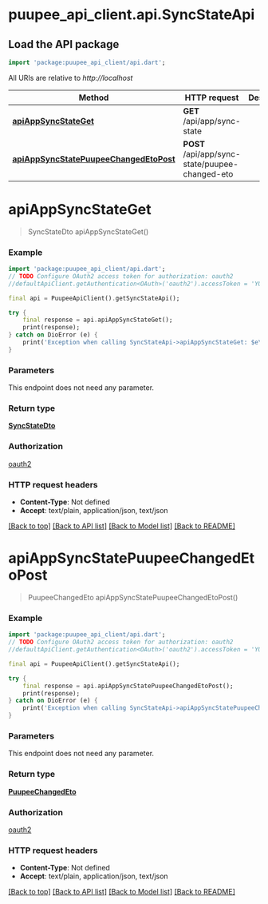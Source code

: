 # puupee_api_client.api.SyncStateApi

## Load the API package
```dart
import 'package:puupee_api_client/api.dart';
```

All URIs are relative to *http://localhost*

Method | HTTP request | Description
------------- | ------------- | -------------
[**apiAppSyncStateGet**](SyncStateApi.md#apiappsyncstateget) | **GET** /api/app/sync-state | 
[**apiAppSyncStatePuupeeChangedEtoPost**](SyncStateApi.md#apiappsyncstatepuupeechangedetopost) | **POST** /api/app/sync-state/puupee-changed-eto | 


# **apiAppSyncStateGet**
> SyncStateDto apiAppSyncStateGet()



### Example
```dart
import 'package:puupee_api_client/api.dart';
// TODO Configure OAuth2 access token for authorization: oauth2
//defaultApiClient.getAuthentication<OAuth>('oauth2').accessToken = 'YOUR_ACCESS_TOKEN';

final api = PuupeeApiClient().getSyncStateApi();

try {
    final response = api.apiAppSyncStateGet();
    print(response);
} catch on DioError (e) {
    print('Exception when calling SyncStateApi->apiAppSyncStateGet: $e\n');
}
```

### Parameters
This endpoint does not need any parameter.

### Return type

[**SyncStateDto**](SyncStateDto.md)

### Authorization

[oauth2](../README.md#oauth2)

### HTTP request headers

 - **Content-Type**: Not defined
 - **Accept**: text/plain, application/json, text/json

[[Back to top]](#) [[Back to API list]](../README.md#documentation-for-api-endpoints) [[Back to Model list]](../README.md#documentation-for-models) [[Back to README]](../README.md)

# **apiAppSyncStatePuupeeChangedEtoPost**
> PuupeeChangedEto apiAppSyncStatePuupeeChangedEtoPost()



### Example
```dart
import 'package:puupee_api_client/api.dart';
// TODO Configure OAuth2 access token for authorization: oauth2
//defaultApiClient.getAuthentication<OAuth>('oauth2').accessToken = 'YOUR_ACCESS_TOKEN';

final api = PuupeeApiClient().getSyncStateApi();

try {
    final response = api.apiAppSyncStatePuupeeChangedEtoPost();
    print(response);
} catch on DioError (e) {
    print('Exception when calling SyncStateApi->apiAppSyncStatePuupeeChangedEtoPost: $e\n');
}
```

### Parameters
This endpoint does not need any parameter.

### Return type

[**PuupeeChangedEto**](PuupeeChangedEto.md)

### Authorization

[oauth2](../README.md#oauth2)

### HTTP request headers

 - **Content-Type**: Not defined
 - **Accept**: text/plain, application/json, text/json

[[Back to top]](#) [[Back to API list]](../README.md#documentation-for-api-endpoints) [[Back to Model list]](../README.md#documentation-for-models) [[Back to README]](../README.md)

